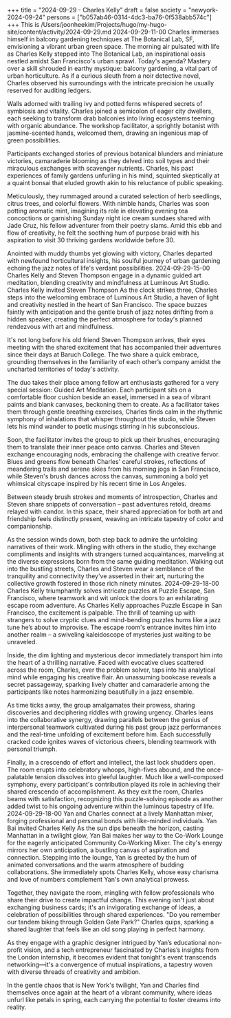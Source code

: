 +++
title = "2024-09-29 - Charles Kelly"
draft = false
society = "newyork-2024-09-24"
persons = ["b057ab46-0314-4dc3-ba76-0f538abb574c"]
+++
This is /Users/joonheekim/Projects/hugo/my-hugo-site/content/activity/2024-09-29.md
2024-09-29-11-00
Charles immerses himself in balcony gardening techniques at The Botanical Lab, SF, envisioning a vibrant urban green space.
The morning air pulsated with life as Charles Kelly stepped into The Botanical Lab, an inspirational oasis nestled amidst San Francisco's urban sprawl. Today's agenda? Mastery over a skill shrouded in earthy mystique: balcony gardening, a vital part of urban horticulture. As if a curious sleuth from a noir detective novel, Charles observed his surroundings with the intricate precision he usually reserved for auditing ledgers.

Walls adorned with trailing ivy and potted ferns whispered secrets of symbiosis and vitality. Charles joined a semicolon of eager city dwellers, each seeking to transform drab balconies into living ecosystems teeming with organic abundance. The workshop facilitator, a sprightly botanist with jasmine-scented hands, welcomed them, drawing an ingenious map of green possibilities.

Participants exchanged stories of previous botanical blunders and miniature victories, camaraderie blooming as they delved into soil types and their miraculous exchanges with scavenger nutrients. Charles, his past experiences of family gardens unfurling in his mind, squinted skeptically at a quaint bonsai that eluded growth akin to his reluctance of public speaking. 

Meticulously, they rummaged around a curated selection of herb seedlings, citrus trees, and colorful flowers. With nimble hands, Charles was soon potting aromatic mint, imagining its role in elevating evening tea concoctions or garnishing Sunday night ice cream sundaes shared with Jade Cruz, his fellow adventurer from their poetry slams. Amid this ebb and flow of creativity, he felt the soothing hum of purpose braid with his aspiration to visit 30 thriving gardens worldwide before 30.

Anointed with muddy thumbs yet glowing with victory, Charles departed with newfound horticultural insights, his soulful journey of urban gardening echoing the jazz notes of life's verdant possibilities.
2024-09-29-15-00
Charles Kelly and Steven Thompson engage in a dynamic guided art meditation, blending creativity and mindfulness at Luminous Art Studio.
Charles Kelly invited Steven Thompson
As the clock strikes three, Charles steps into the welcoming embrace of Luminous Art Studio, a haven of light and creativity nestled in the heart of San Francisco. The space buzzes faintly with anticipation and the gentle brush of jazz notes drifting from a hidden speaker, creating the perfect atmosphere for today's planned rendezvous with art and mindfulness.

It's not long before his old friend Steven Thompson arrives, their eyes meeting with the shared excitement that has accompanied their adventures since their days at Baruch College. The two share a quick embrace, grounding themselves in the familiarity of each other’s company amidst the uncharted territories of today's activity.

The duo takes their place among fellow art enthusiasts gathered for a very special session: Guided Art Meditation. Each participant sits on a comfortable floor cushion beside an easel, immersed in a sea of vibrant paints and blank canvases, beckoning them to create. As a facilitator takes them through gentle breathing exercises, Charles finds calm in the rhythmic symphony of inhalations that whisper throughout the studio, while Steven lets his mind wander to poetic musings stirring in his subconscious.

Soon, the facilitator invites the group to pick up their brushes, encouraging them to translate their inner peace onto canvas. Charles and Steven exchange encouraging nods, embracing the challenge with creative fervor. Blues and greens flow beneath Charles' careful strokes, reflections of meandering trails and serene skies from his morning jogs in San Francisco, while Steven's brush dances across the canvas, summoning a bold yet whimsical cityscape inspired by his recent time in Los Angeles.

Between steady brush strokes and moments of introspection, Charles and Steven share snippets of conversation – past adventures retold, dreams relayed with candor. In this space, their shared appreciation for both art and friendship feels distinctly present, weaving an intricate tapestry of color and companionship.

As the session winds down, both step back to admire the unfolding narratives of their work. Mingling with others in the studio, they exchange compliments and insights with strangers turned acquaintances, marveling at the diverse expressions born from the same guiding meditation. Walking out into the bustling streets, Charles and Steven wear a semblance of the tranquility and connectivity they've asserted in their art, nurturing the collective growth fostered in those rich ninety minutes.
2024-09-29-18-00
Charles Kelly triumphantly solves intricate puzzles at Puzzle Escape, San Francisco, where teamwork and wit unlock the doors to an exhilarating escape room adventure.
As Charles Kelly approaches Puzzle Escape in San Francisco, the excitement is palpable. The thrill of teaming up with strangers to solve cryptic clues and mind-bending puzzles hums like a jazz tune he’s about to improvise. The escape room's entrance invites him into another realm – a swiveling kaleidoscope of mysteries just waiting to be unraveled. 

Inside, the dim lighting and mysterious decor immediately transport him into the heart of a thrilling narrative. Faced with evocative clues scattered across the room, Charles, ever the problem solver, taps into his analytical mind while engaging his creative flair. An unassuming bookcase reveals a secret passageway, sparking lively chatter and camaraderie among the participants like notes harmonizing beautifully in a jazz ensemble.

As time ticks away, the group amalgamates their prowess, sharing discoveries and deciphering riddles with growing urgency. Charles leans into the collaborative synergy, drawing parallels between the genius of interpersonal teamwork cultivated during his past group jazz performances and the real-time unfolding of excitement before him. Each successfully cracked code ignites waves of victorious cheers, blending teamwork with personal triumph.

Finally, in a crescendo of effort and intellect, the last lock shudders open. The room erupts into celebratory whoops, high-fives abound, and the once-palatable tension dissolves into gleeful laughter. Much like a well-composed symphony, every participant's contribution played its role in achieving their shared crescendo of accomplishment. As they exit the room, Charles beams with satisfaction, recognizing this puzzle-solving episode as another added twist to his ongoing adventure within the luminous tapestry of life.
2024-09-29-18-00
Yan and Charles connect at a lively Manhattan mixer, forging professional and personal bonds with like-minded individuals.
Yan Bai invited Charles Kelly
As the sun dips beneath the horizon, casting Manhattan in a twilight glow, Yan Bai makes her way to the Co-Work Lounge for the eagerly anticipated Community Co-Working Mixer. The city's energy mirrors her own anticipation, a bustling canvas of aspiration and connection. Stepping into the lounge, Yan is greeted by the hum of animated conversations and the warm atmosphere of budding collaborations. She immediately spots Charles Kelly, whose easy charisma and love of numbers complement Yan's own analytical prowess.

Together, they navigate the room, mingling with fellow professionals who share their drive to create impactful change. This evening isn't just about exchanging business cards; it's an invigorating exchange of ideas, a celebration of possibilities through shared experiences. "Do you remember our tandem biking through Golden Gate Park?" Charles quips, sparking a shared laughter that feels like an old song playing in perfect harmony.

As they engage with a graphic designer intrigued by Yan’s educational non-profit vision, and a tech entrepreneur fascinated by Charles’s insights from the London internship, it becomes evident that tonight's event transcends networking—it's a convergence of mutual inspirations, a tapestry woven with diverse threads of creativity and ambition.

In the gentle chaos that is New York's twilight, Yan and Charles find themselves once again at the heart of a vibrant community, where ideas unfurl like petals in spring, each carrying the potential to foster dreams into reality.
